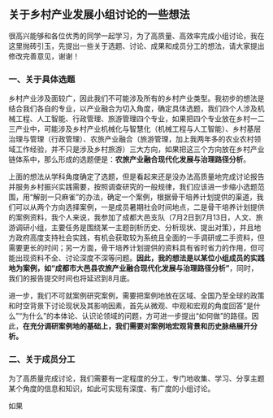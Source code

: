 ## 关于乡村产业发展小组讨论的一些想法

很高兴能够和各位优秀的同学一起学习，为了高质量、高效率完成小组讨论，我在这里抛砖引玉，先提出一些关于选题、讨论、成果和成员分工的想法，请大家提出修改完善意见，谢谢！

### 一、关于具体选题

乡村产业涉及面较广，因此我们不可能涉及所有的乡村产业类型。我初步的想法是结合我们各自的专业，以产业融合为切入角度，确定具体选题，我们四个人涉及机械工程、人工智能、行政管理、旅游管理四个专业，如果把四个专业放在乡村一二三产业中，可能涉及乡村产业机械化与智慧化（机械工程与人工智能）、乡村基层治理与管理（行政管理）、农旅产业融合（旅游管理，加上我两年多的农业农村领域工作经验，并不只是涉及乡村旅游）三大方向，如果把这三个方向放在乡村产业链体系中，那么形成的选题便是：**农旅产业融合现代化发展与治理路径分析**。

上面的想法从学科角度确定了选题，但是看起来还是没办法高质量地完成讨论报告并服务乡村振兴实践需要，按照调查研究的一般规律，我们应该进一步缩小选题范围，用“解剖一只麻雀”的办法，确定一个案例，根据骨干培养计划提供的渠道，我们可以从两个方向选择案例，一是成员暑期社会时间地点，二是骨干培养计划提供的案例资料，我个人来说，我参加了成都大邑支队（7月2日到7月13日，人文、旅游调研小组，主要任务是围绕某一主题剖析历史、分析现状、提出对策），并且地方政府高度支持社会实践，有机会获取较为系统且全面的一手调研或二手资料，但需要更长的时间；另一方面，骨干培养计划提供的资料具有省时省力的作用，但可能出现资料不全、讨论深度不深等问题。**因此，我的想法是以某位小组成员的实践地为案例，如“成都市大邑县农旅产业融合现代化发展与治理路径分析”**，同时，我们的报告提交时间也将延迟到8月底。

进一步，我们不可就案例研究案例，需要把案例地放在区域、全国乃至全球的政策和时空背景下讨论现状及其影响因素，首先从微观、中观和宏观的角度回答“是什么”“为什么”的本体论、认识论领域的问题，方可进一步提出“如何做”的路径。因此，**在充分调研案例地的基础上，我们需要对案例地宏观背景和历史脉络展开分析。**

### 二、关于成员分工

为了高质量完成讨论，我们需要有一定程度的分工，专门地收集、学习、分享主题某个角度的信息和知识，如此可实现有深度、有广度的小组讨论。

如果



